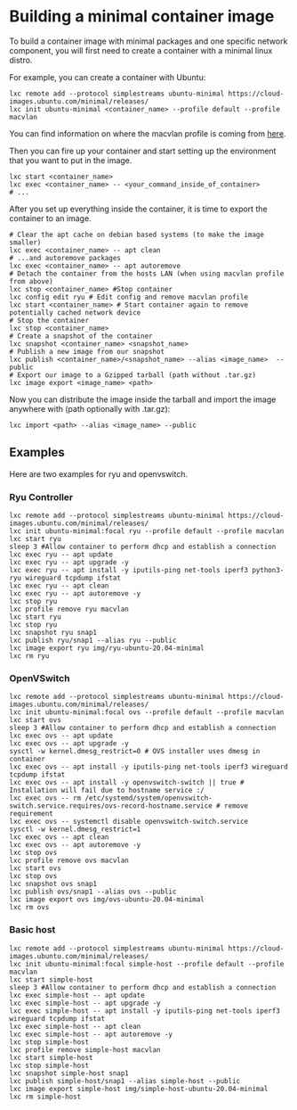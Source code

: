 # Building a minimal container image

To build a container image with minimal packages and one specific network component,
you will first need to create a container with a minimal linux distro.

For example, you can create a container with Ubuntu:
```shell
lxc remote add --protocol simplestreams ubuntu-minimal https://cloud-images.ubuntu.com/minimal/releases/
lxc init ubuntu-minimal <container_name> --profile default --profile macvlan
```
You can find information on where the macvlan profile is coming from [here](HOWTO_container_with_dhcp.md).

Then you can fire up your container and start setting up the environment that you
want to put in the image.
```shell
lxc start <container_name>
lxc exec <container_name> -- <your_command_inside_of_container>
# ...
```

After you set up everything inside the container, it is time to export the container
to an image.
```shell
# Clear the apt cache on debian based systems (to make the image smaller)
lxc exec <container_name> -- apt clean
# ...and autoremove packages
lxc exec <container_name> -- apt autoremove
# Detach the container from the hosts LAN (when using macvlan profile from above)
lxc stop <container_name> #Stop container
lxc config edit ryu # Edit config and remove macvlan profile
lxc start <container_name> # Start container again to remove potentially cached network device
# Stop the container
lxc stop <container_name>
# Create a snapshot of the container
lxc snapshot <container_name> <snapshot_name>
# Publish a new image from our snapshot
lxc publish <container_name>/<snapshot_name> --alias <image_name>  --public
# Export our image to a Gzipped tarball (path without .tar.gz)
lxc image export <image_name> <path>
```

Now you can distribute the image inside the tarball and import the image anywhere with
(path optionally with .tar.gz):
```shell
lxc import <path> --alias <image_name> --public
```

## Examples

Here are two examples for ryu and openvswitch.

### Ryu Controller
```shell
lxc remote add --protocol simplestreams ubuntu-minimal https://cloud-images.ubuntu.com/minimal/releases/
lxc init ubuntu-minimal:focal ryu --profile default --profile macvlan
lxc start ryu
sleep 3 #Allow container to perform dhcp and establish a connection
lxc exec ryu -- apt update
lxc exec ryu -- apt upgrade -y
lxc exec ryu -- apt install -y iputils-ping net-tools iperf3 python3-ryu wireguard tcpdump ifstat
lxc exec ryu -- apt clean
lxc exec ryu -- apt autoremove -y
lxc stop ryu
lxc profile remove ryu macvlan
lxc start ryu
lxc stop ryu
lxc snapshot ryu snap1
lxc publish ryu/snap1 --alias ryu --public
lxc image export ryu img/ryu-ubuntu-20.04-minimal
lxc rm ryu
```

### OpenVSwitch

```shell
lxc remote add --protocol simplestreams ubuntu-minimal https://cloud-images.ubuntu.com/minimal/releases/
lxc init ubuntu-minimal:focal ovs --profile default --profile macvlan
lxc start ovs
sleep 3 #Allow container to perform dhcp and establish a connection
lxc exec ovs -- apt update
lxc exec ovs -- apt upgrade -y
sysctl -w kernel.dmesg_restrict=0 # OVS installer uses dmesg in container
lxc exec ovs -- apt install -y iputils-ping net-tools iperf3 wireguard tcpdump ifstat
lxc exec ovs -- apt install -y openvswitch-switch || true # Installation will fail due to hostname service :/
lxc exec ovs -- rm /etc/systemd/system/openvswitch-switch.service.requires/ovs-record-hostname.service # remove requirement
lxc exec ovs -- systemctl disable openvswitch-switch.service
sysctl -w kernel.dmesg_restrict=1
lxc exec ovs -- apt clean
lxc exec ovs -- apt autoremove -y
lxc stop ovs
lxc profile remove ovs macvlan
lxc start ovs
lxc stop ovs
lxc snapshot ovs snap1
lxc publish ovs/snap1 --alias ovs --public
lxc image export ovs img/ovs-ubuntu-20.04-minimal
lxc rm ovs
```

### Basic host

```shell
lxc remote add --protocol simplestreams ubuntu-minimal https://cloud-images.ubuntu.com/minimal/releases/
lxc init ubuntu-minimal:focal simple-host --profile default --profile macvlan
lxc start simple-host
sleep 3 #Allow container to perform dhcp and establish a connection
lxc exec simple-host -- apt update
lxc exec simple-host -- apt upgrade -y
lxc exec simple-host -- apt install -y iputils-ping net-tools iperf3 wireguard tcpdump ifstat
lxc exec simple-host -- apt clean
lxc exec simple-host -- apt autoremove -y
lxc stop simple-host
lxc profile remove simple-host macvlan
lxc start simple-host
lxc stop simple-host
lxc snapshot simple-host snap1
lxc publish simple-host/snap1 --alias simple-host --public
lxc image export simple-host img/simple-host-ubuntu-20.04-minimal
lxc rm simple-host
```
